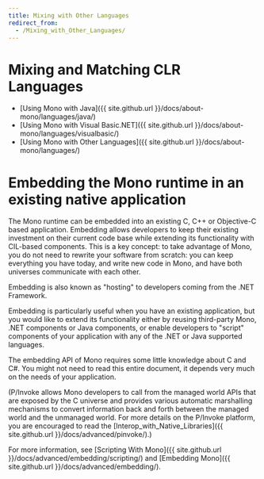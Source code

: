 ```yaml
---
title: Mixing with Other Languages
redirect_from:
  - /Mixing_with_Other_Languages/
---
```


Mixing and Matching CLR Languages
=================================

-   [Using Mono with Java]({{ site.github.url }}/docs/about-mono/languages/java/)
-   [Using Mono with Visual Basic.NET]({{ site.github.url }}/docs/about-mono/languages/visualbasic/)
-   [Using Mono with Other Languages]({{ site.github.url }}/docs/about-mono/languages/)

Embedding the Mono runtime in an existing native application
============================================================

The Mono runtime can be embedded into an existing C, C++ or Objective-C based application. Embedding allows developers to keep their existing investment on their current code base while extending its functionality with CIL-based components. This is a key concept: to take advantage of Mono, you do not need to rewrite your software from scratch: you can keep everything you have today, and write new code in Mono, and have both universes communicate with each other.

Embedding is also known as "hosting" to developers coming from the .NET Framework.

Embedding is particularly useful when you have an existing application, but you would like to extend its functionality either by reusing third-party Mono, .NET components or Java components, or enable developers to "script" components of your application with any of the .NET or Java supported languages.

The embedding API of Mono requires some little knowledge about C and C\#. You might not need to read this entire document, it depends very much on the needs of your application.

(P/Invoke allows Mono developers to call from the managed world APIs that are exposed by the C universe and provides various automatic marshalling mechanisms to convert information back and forth between the managed world and the unmanaged world. For more details on the P/Invoke platform, you are encouraged to read the [Interop\_with\_Native\_Libraries]({{ site.github.url }}/docs/advanced/pinvoke/).)

For more information, see [Scripting With Mono]({{ site.github.url }}/docs/advanced/embedding/scripting/) and [Embedding Mono]({{ site.github.url }}/docs/advanced/embedding/).

